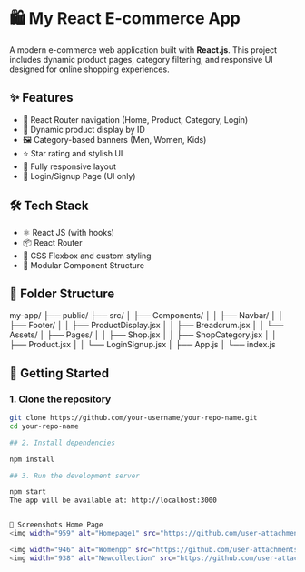 # 🛍️ My React E-commerce App

A modern e-commerce web application built with **React.js**. This project includes dynamic product pages, category filtering, and responsive UI designed for online shopping experiences.

## ✨ Features

- 🧩 React Router navigation (Home, Product, Category, Login)
- 🛒 Dynamic product display by ID
- 🖼️ Category-based banners (Men, Women, Kids)
- ⭐ Star rating and stylish UI
- 📱 Fully responsive layout
- 🔐 Login/Signup Page (UI only)

## 🛠️ Tech Stack

- ⚛️ React JS (with hooks)
- 📦 React Router
- 💅 CSS Flexbox and custom styling
- 📁 Modular Component Structure

## 📂 Folder Structure
my-app/
├── public/
├── src/
│ ├── Components/
│ │ ├── Navbar/
│ │ ├── Footer/
│ │ ├── ProductDisplay.jsx
│ │ ├── Breadcrum.jsx
│ │ └── Assets/
│ ├── Pages/
│ │ ├── Shop.jsx
│ │ ├── ShopCategory.jsx
│ │ ├── Product.jsx
│ │ └── LoginSignup.jsx
│ ├── App.js
│ └── index.js


## 🚀 Getting Started

### 1. Clone the repository

```bash
git clone https://github.com/your-username/your-repo-name.git
cd your-repo-name

## 2. Install dependencies

npm install

## 3. Run the development server

npm start
The app will be available at: http://localhost:3000


📸 Screenshots Home Page
<img width="959" alt="Homepage1" src="https://github.com/user-attachments/assets/feb87797-692b-4922-9fa3-8881d852c045" />

<img width="946" alt="Womenpp" src="https://github.com/user-attachments/assets/608d8a8b-e689-46a5-a4f0-a86cd73858b3" />
<img width="938" alt="Newcollection" src="https://github.com/user-attachments/assets/b9d48ce7-c5fb-474a-8b86-90538b4a5913" />
